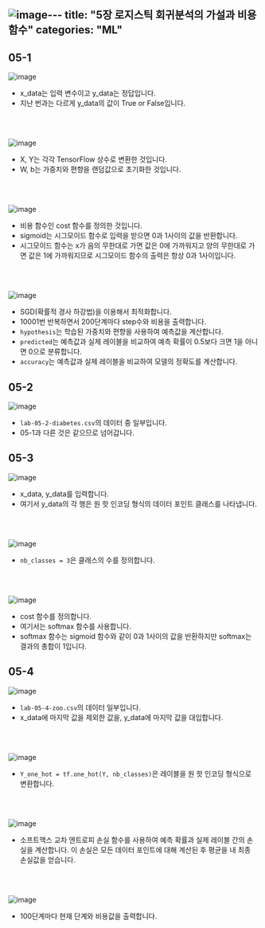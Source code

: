 ![image](https://github.com/ymin1108/ymin1108.github.io/assets/71661158/0596d7f9-df0f-4300-8b5d-d49be1bdd598)---
title: "5장 로지스틱 회귀분석의 가설과 비용 함수"
categories: "ML"
---
<h2>05-1</h2>

![image](https://github.com/ymin1108/ymin1108.github.io/assets/71661158/84676478-2970-4ab1-b019-cb8c99fb6ec4)<br/>
- x_data는 입력 변수이고 y_data는 정답입니다.
- 지난 번과는 다르게 y_data의 값이 True or False입니다.

<br/><br/>

![image](https://github.com/ymin1108/ymin1108.github.io/assets/71661158/aedc94e8-659a-4ced-b59c-316250347815)<br/>
- X, Y는 각각 TensorFlow 상수로 변환한 것입니다.
- W, b는 가중치와 편향을 랜덤값으로 초기화한 것입니다.

<br/><br/>

![image](https://github.com/ymin1108/ymin1108.github.io/assets/71661158/dce6c5f0-de02-416b-a820-ec33d00a3305)<br/>
- 비용 함수인 cost 함수를 정의한 것입니다.
- sigmoid는 시그모이드 함수로 입력을 받으면 0과 1사이의 값을 반환합니다.
- 시그모이드 함수는 x가 음의 무한대로 가면 값은 0에 가까워지고 양의 무한대로 가면 값은 1에 가까워지므로 시그모이드 함수의 출력은 항상 0과 1사이입니다.

<br/><br/>

![image](https://github.com/ymin1108/ymin1108.github.io/assets/71661158/3adbde31-fb3f-4c62-affc-0565d0fe8ab9)<br/>
- SGD(확률적 경사 하강법)을 이용해서 최적화합니다.
- 10001번 반복하면서 200단계마다 step수와 비용을 출력합니다.
- `hypothesis`는 학습된 가중치와 편향을 사용하여 예측값을 계산합니다.
- `predicted`는 예측값과 실제 레이블을 비교하여 예측 확률이 0.5보다 크면 1을 아니면 0으로 분류합니다.
- `accuracy`는 예측값과 실제 레이블을 비교하여 모델의 정확도를 계산합니다.

<h2>05-2</h2>

![image](https://github.com/ymin1108/ymin1108.github.io/assets/71661158/2f2f7ba6-b471-4ac3-a5d2-8de8229425e0)<br/>
- `lab-05-2-diabetes.csv`의 데이터 중 일부입니다.
- 05-1과 다른 것은 같으므로 넘어갑니다.

<h2>05-3</h2>

![image](https://github.com/ymin1108/ymin1108.github.io/assets/71661158/c7ae0605-3556-4e67-843d-7ea4dd6f89cf)<br/>
- x_data, y_data를 입력합니다.
- 여기서 y_data의 각 행은 원 핫 인코딩 형식의 데이터 포인트 클래스를 나타냅니다.

<br/><br/>

![image](https://github.com/ymin1108/ymin1108.github.io/assets/71661158/87f7e255-15a5-4345-8d9c-491d461b42a2)<br/>
- `nb_classes = 3`은 클래스의 수를 정의합니다.

<br/><br/>

![image](https://github.com/ymin1108/ymin1108.github.io/assets/71661158/34976c5f-b452-4ee8-b754-5e7886751170)<br/>
- cost 함수를 정의합니다.
- 여기서는 softmax 함수를 사용합니다.
- softmax 함수는 sigmoid 함수와 같이 0과 1사이의 값을 반환하지만 softmax는 결과의 총합이 1입니다.

<h2>05-4</h2>

![image](https://github.com/ymin1108/ymin1108.github.io/assets/71661158/b3830d39-e79b-46c3-9683-517e20ecb73e)<br/>
- `lab-05-4-zoo.csv`의 데이터 일부입니다.
- x_data에 마지막 값을 제외한 값을, y_data에 마지막 값을 대입합니다.

<br/><br/>

![image](https://github.com/ymin1108/ymin1108.github.io/assets/71661158/c2ec1cd1-b3d0-45ef-9748-12a6347ba5fc)<br/>
- `Y_one_hot = tf.one_hot(Y, nb_classes)`은 레이블을 원 핫 인코딩 형식으로 변환합니다.

<br/><br/>

![image](https://github.com/ymin1108/ymin1108.github.io/assets/71661158/0d674513-98cc-4694-bfeb-c7489cf5d684)<br/>
- 소프트맥스 교차 엔트로피 손실 함수를 사용하여 예측 확률과 실제 레이블 간의 손실을 계산합니다. 이 손실은 모든 데이터 포인트에 대해 계산된 후 평균을 내 최종 손실값을 얻습니다.

<br/><br/>

![image](https://github.com/ymin1108/ymin1108.github.io/assets/71661158/86f69cd2-8762-4884-b964-3f576fdbc8fe)<br/>
- 100단계마다 현재 단계와 비용값을 출력합니다.
